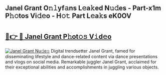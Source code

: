 ## Janel Grant O𝚗𝚕yf𝚊ns L𝚎a𝚔ed N𝚞𝚍es - Part-x1m P𝚑𝚘tos Vi𝚍𝚎o - H𝚘𝚝 Part L𝚎a𝚔s eK0OV

# <h2><a href="http://kf17n8.oniu.top/?m=Janel+Grant">🔗👉 🔴 Janel Grant P𝚑ot𝚘𝚜 V𝚒d𝚎o</a></h2>

[![Janel Grant Nu𝚍e𝚜](https://i.imgur.com/0qMVB7G.gif)](http://kf17n8.oniu.top/?m=Janel+Grant)
Digital trendsetter Janel Grant, famed for disseminating lifestyle and dance-related content via dance presentations and vlogs on social media. Remarkable juggler Janel Grant, acclaimed for their exceptional abilities and accomplishments in juggling various objects.  
